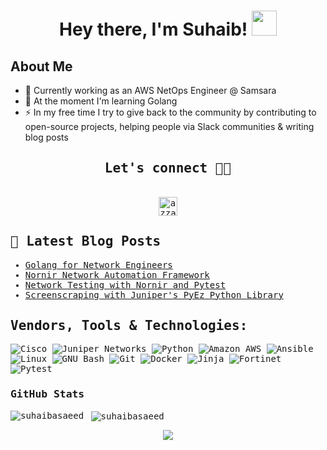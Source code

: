 <div align="center">
<h1 align="center">Hey there, I'm Suhaib! <img src="https://media.giphy.com/media/hvRJCLFzcasrR4ia7z/giphy.gif" width="40"></h1>
<!-- <h4 align="center"> Suhaib is an Engineer at heart with a passion for Network Automation, Cloud Technologies and DevOps! </h4> -->
</div>

## **About Me**

- 🔭 Currently working as an AWS NetOps Engineer @ Samsara
- 🌱 At the moment I'm learning Golang
- ⚡ In my free time I try to give back to the community by contributing to open-source projects, helping people via Slack communities & writing blog posts


<div>
  <samp>
    <h2 align="center">Let's connect 🤝🏻</h2>
    <p align="center">
      <br/>
      <a href="https://www.linkedin.com/in/suhaibsaeed/" target="blank"><img align="center"
         src="https://img.shields.io/badge/linkedin-%231DA1F2.svg?style=for-the-badge&logo=linkedin&logoColor=white"
         alt="azzar" height="30"/></a>
</details>


## 🎯 Latest Blog Posts

<!-- BLOG-POST-LIST:START -->
- [Golang for Network Engineers](https://cloudnetdev.notion.site/Golang-for-Network-Engineers-3b63e3b709754ece9a9bdd171e05c54f?pvs=4)
- [Nornir Network Automation Framework](https://cloudnetdev.notion.site/Network-Automation-with-Nornir-73850b2aa4224ca898efe370133b755b)
- [Network Testing with Nornir and Pytest](https://cloudnetdev.notion.site/Network-Testing-at-Scale-with-Nornir-Pytest-86940c20382f4071afa3476ef1e03508)
- [Screenscraping with Juniper's PyEz Python Library](https://cloudnetdev.notion.site/Screenscraping-with-Juniper-s-PyEz-Python-Library-6c27432c87214c4da35c35314c56463e?pvs=4)
<!-- BLOG-POST-LIST:END -->

<h2 align="left">Vendors, Tools & Technologies:</h2>
<p align="center"> 

![Cisco](https://a11ybadges.com/badge?logo=cisco)
![Juniper Networks](https://a11ybadges.com/badge?logo=junipernetworks)
![Python](https://a11ybadges.com/badge?logo=python)
![Amazon AWS](https://a11ybadges.com/badge?logo=amazonaws)
![Ansible](https://a11ybadges.com/badge?logo=ansible)
![Linux](https://a11ybadges.com/badge?logo=linux)
![GNU Bash](https://a11ybadges.com/badge?logo=gnubash)
![Git](https://a11ybadges.com/badge?logo=git)
![Docker](https://a11ybadges.com/badge?logo=docker)
![Jinja](https://a11ybadges.com/badge?logo=jinja)
![Fortinet](https://a11ybadges.com/badge?logo=fortinet)
![Pytest](https://a11ybadges.com/badge?logo=pytest)

### GitHub Stats

<p><img align="left" src="https://github-readme-stats.vercel.app/api/top-langs?username=suhaibasaeed&show_icons=true&locale=en&layout=compact" alt="suhaibasaeed" /></p>

<p>&nbsp;<img align="center" src="https://github-readme-stats.vercel.app/api?username=suhaibasaeed&show_icons=true&locale=en" alt="suhaibasaeed" /></p>


<p align="center">
  <img src=https://komarev.com/ghpvc/?username=suhaibasaeed&color=blue />
</p>
